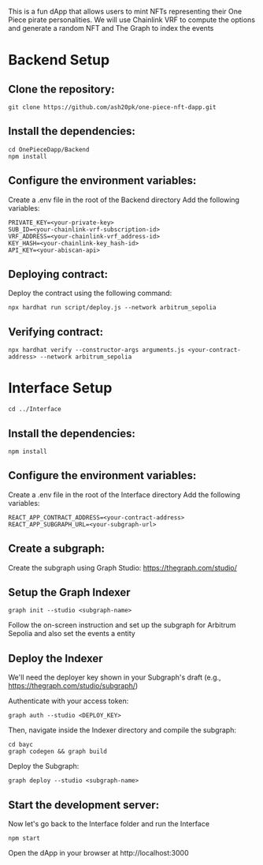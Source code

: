 This is a fun dApp that allows users to mint NFTs representing their One Piece pirate personalities. We will use Chainlink VRF to compute the options and generate a random NFT and The Graph to index the events

# Backend Setup
## Clone the repository:

```
git clone https://github.com/ash20pk/one-piece-nft-dapp.git
```

## Install the dependencies:
```
cd OnePieceDapp/Backend
npm install
```

## Configure the environment variables:

Create a .env file in the root of the Backend directory
Add the following variables:

```
PRIVATE_KEY=<your-private-key>
SUB_ID=<your-chainlink-vrf-subscription-id>
VRF_ADDRESS=<your-chainlink-vrf_address-id>
KEY_HASH=<your-chainlink-key_hash-id>
API_KEY=<your-abiscan-api>
```

## Deploying contract:

Deploy the contract using the following command:

```
npx hardhat run script/deploy.js --network arbitrum_sepolia
```
## Verifying contract:

```
npx hardhat verify --constructor-args arguments.js <your-contract-address> --network arbitrum_sepolia
```
# Interface Setup
```
cd ../Interface
```

## Install the dependencies:
```
npm install
```
## Configure the environment variables:

Create a .env file in the root of the Interface directory 
Add the following variables:

```
REACT_APP_CONTRACT_ADDRESS=<your-contract-address>
REACT_APP_SUBGRAPH_URL=<your-subgraph-url>
```
## Create a subgraph: 
Create the subgraph using Graph Studio: https://thegraph.com/studio/

## Setup the Graph Indexer
```
graph init --studio <subgraph-name>
```
Follow the on-screen instruction and set up the subgraph for Arbitrum Sepolia and also set the events a entity

## Deploy the Indexer
We'll need the deployer key shown in your Subgraph's draft (e.g., https://thegraph.com/studio/subgraph/<subgraph-name>)

Authenticate with your access token:
```
graph auth --studio <DEPLOY_KEY>
```
Then, navigate inside the Indexer directory and compile the subgraph:
```
cd bayc
graph codegen && graph build
```
Deploy the Subgraph:
```
graph deploy --studio <subgraph-name>
```

## Start the development server:
Now let's go back to the Interface folder and run the Interface
```
npm start
```
Open the dApp in your browser at http://localhost:3000

